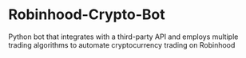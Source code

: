 # Robinhood-Crypto-Bot
Python bot that integrates with a third-party API and employs multiple trading algorithms to automate cryptocurrency trading on Robinhood
